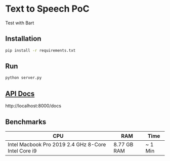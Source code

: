 # Text to Speech PoC
Test with Bart

## Installation
```bash
pip install -r requirements.txt
```

## Run
```python
python server.py
```

## [API Docs](http://localhost:8000/docs)
http://localhost:8000/docs

## Benchmarks
| CPU | RAM | Time |
| ---- | --- | --- |
| Intel Macbook Pro 2019 2.4 GHz 8-Core Intel Core i9 | 8.77 GB RAM | ~ 1 Min |
